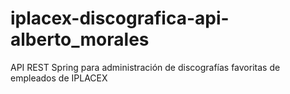 # iplacex-discografica-api-alberto_morales
API REST Spring para administración de discografías favoritas de empleados de IPLACEX
